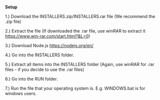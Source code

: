 **Setup**

1.) Download the INSTALLERS.zip/INSTALLERS.rar file (We recommend the .zip file)

2.) Extract the file (If downloaded the .rar file, use winRAR to extract it https://www.win-rar.com/start.html?&L=0)

3.) Download Node.js https://nodejs.org/en/

4.) Go into the INSTALLERS folder.

5.) Extract all items into the INSTALLERS folder (Again, use winRAR for .rar files - if you decide to use the .rar files)

6.) Go into the RUN folder.

7.) Run the file that your operating system is. E.g. WINDOWS.bat is for windows users.
